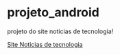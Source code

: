 # projeto_android
projeto do site noticias de tecnologia!

<a href="https://t3mpest4d3.github.io/projeto_android/">Site Noticias de tecnologia</a>